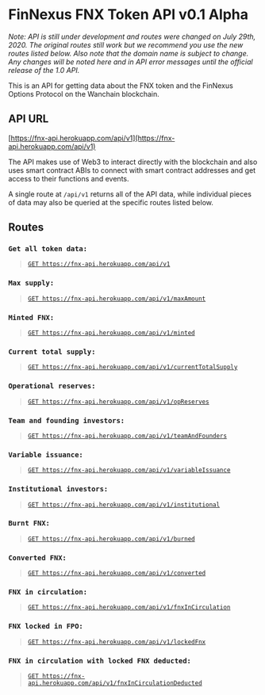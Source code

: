 # FinNexus FNX Token API v0.1 Alpha

*Note: API is still under development and routes were changed on July 29th, 2020. The original routes still work but we recommend you use the new routes listed below. Also note that the domain name is subject to change. Any changes will be noted here and in API error messages until the official release of the 1.0 API.*

This is an API for getting data about the FNX token and the FinNexus Options Protocol on the Wanchain blockchain.

## API URL

[https://fnx-api.herokuapp.com/api/v1](https://fnx-api.herokuapp.com/api/v1)

The API makes use of Web3 to interact directly with the blockchain and also uses smart contract ABIs to connect with smart contract addresses and get access to their functions and events. 

A single route at `/api/v1` returns all of the API data, while individual pieces of data may also be queried at the specific routes listed below.

## Routes

### `Get all token data:` 

> [`GET https://fnx-api.herokuapp.com/api/v1`](https://fnx-api.herokuapp.com/api/v1)

### `Max supply:`
> [`GET https://fnx-api.herokuapp.com/api/v1/maxAmount`](https://fnx-api.herokuapp.com/api/v1/maxAmount) 

### `Minted FNX:`
> [`GET https://fnx-api.herokuapp.com/api/v1/minted`](https://fnx-api.herokuapp.com/api/v1/minted)

### `Current total supply:`
> [`GET https://fnx-api.herokuapp.com/api/v1/currentTotalSupply`](https://fnx-api.herokuapp.com/api/v1/currentTotalSupply) 

### `Operational reserves:`
> [`GET https://fnx-api.herokuapp.com/api/v1/opReserves`](https://fnx-api.herokuapp.com/api/v1/opReserves)    

### `Team and founding investors:`
> [`GET https://fnx-api.herokuapp.com/api/v1/teamAndFounders`](https://fnx-api.herokuapp.com/api/v1/teamAndFounders) 

### `Variable issuance:`
> [`GET https://fnx-api.herokuapp.com/api/v1/variableIssuance`](https://fnx-api.herokuapp.com/api/v1/variableIssuance)

### `Institutional investors:`
> [`GET https://fnx-api.herokuapp.com/api/v1/institutional`](https://fnx-api.herokuapp.com/api/v1/institutional) 

### `Burnt FNX:`
> [`GET https://fnx-api.herokuapp.com/api/v1/burned`](https://fnx-api.herokuapp.com/api/v1/burned)    

### `Converted FNX:`
> [`GET https://fnx-api.herokuapp.com/api/v1/converted`](https://fnx-api.herokuapp.com/api/v1/converted)

### `FNX in circulation:` 
> [`GET https://fnx-api.herokuapp.com/api/v1/fnxInCirculation`](https://fnx-api.herokuapp.com/api/v1/fnxInCirculation)

### `FNX locked in FPO:`
> [`GET https://fnx-api.herokuapp.com/api/v1/lockedFnx`](https://fnx-api.herokuapp.com/api/v1/lockedFnx)    

### `FNX in circulation with locked FNX deducted:` 
> [`GET https://fnx-api.herokuapp.com/api/v1/fnxInCirculationDeducted`](https://fnx-api.herokuapp.com/api/v1/fnxInCirculationDeducted
)